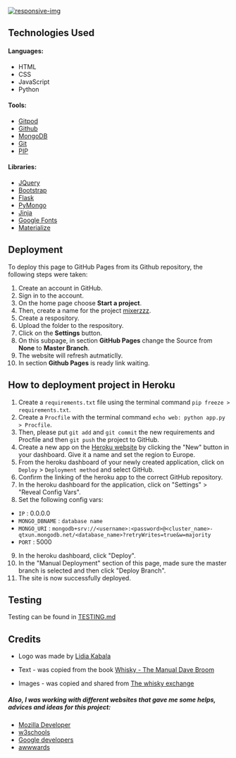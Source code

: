 <a href="https://ibb.co/NTMQCSh"><img src="https://i.ibb.co/fDsBFvR/responsive-img.png" alt="responsive-img"></a>

## Technologies Used

#### Languages:

- HTML
- CSS
- JavaScript
- Python

#### Tools:

- [Gitpod](https://www.gitpod.io/)
- [Github](https://github.com/)
- [MongoDB](https://www.mongodb.com/)
- [Git](https://git-scm.com/)
- [PIP](https://pypi.org/)

#### Libraries:

- [JQuery](https://jquery.com/)
- [Bootstrap](https://getbootstrap.com/)
- [Flask](https://palletsprojects.com/p/flask/)
- [PyMongo](https://api.mongodb.com/python/current/)
- [Jinja](https://jinja.palletsprojects.com/en/2.11.x/)
- [Google Fonts](https://fonts.google.com/)
- [Materialize](https://materializecss.com/)


## Deployment

To deploy this page to GitHub Pages from its Github repository, the following steps were taken:

1. Create an account in GitHub.
2. Sign in to the account.
3. On the home page choose **Start a project**.
4. Then, create a name for the project [mixerzzz](https://github.com/Michael0812/how_to_drink_whisky).
5. Create a respository.
6. Upload the folder to the respository.
7. Click on the **Settings** button.
8. On this subpage, in section **GitHub Pages** change the Source from **None** to **Master Branch**.
9. The website will refresh autmaticlly.
10. In section **Github Pages** is ready link waiting.

## How to deployment project in Heroku

1. Create a ```requirements.txt``` file using the terminal command ```pip freeze > requirements.txt```.
2. Create a ```Procfile``` with the terminal command ```echo web: python app.py > Procfile```.
3. Then, please put ```git add``` and ```git commit``` the new requirements and Procfile and then ```git push``` the project to GitHub.
4. Create a new app on the [Heroku website](https://dashboard.heroku.com/apps) by clicking the "New" button in your dashboard. Give it a name and set the region to Europe.
5. From the heroku dashboard of your newly created application, click on ```Deploy``` > ```Deployment method``` and select GitHub.
6. Confirm the linking of the heroku app to the correct GitHub repository.
7. In the heroku dashboard for the application, click on "Settings" > "Reveal Config Vars".
8. Set the following config vars:

- ```IP```  :  0.0.0.0
- ```MONGO_DBNAME```  :  ```database name```
- ```MONGO_URI```  :  ```mongodb+srv://<username>:<password>@<cluster_name>-qtxun.mongodb.net/<database_name>?retryWrites=true&w=majority```
- ```PORT```  :  5000


9. In the heroku dashboard, click "Deploy".
10. In the "Manual Deployment" section of this page, made sure the master branch is selected and then click "Deploy Branch".
11. The site is now successfully deployed.


## Testing
Testing can be found in [TESTING.md](TESTING.md)


## Credits

 - Logo was made by [Lidia Kabala](https://www.linkedin.com/in/lidia-kabala-3b2036137/)
 
 - Text - was copied from the book [Whisky - The Manual Dave Broom](https://www.goodreads.com/book/show/17899896-whisky)
 
 - Images - was copied and shared from [The whisky exchange](https://www.thewhiskyexchange.com/)
 
 ##### Also, I was working with different websites that gave me some helps, advices and ideas for this project:
- [Mozilla Developer](https://developer.mozilla.org/en-US/docs/Learn)
- [w3schools](https://www.w3schools.com)
- [Google developers](https://developers.google.com/)
- [awwwards](https://www.awwwards.com)
